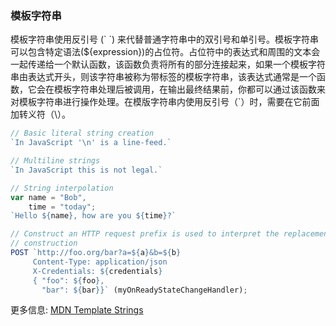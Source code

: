 ### 模板字符串

模板字符串使用反引号 (\` \`) 来代替普通字符串中的双引号和单引号。模板字符串可以包含特定语法(${expression})的占位符。占位符中的表达式和周围的文本会一起传递给一个默认函数，该函数负责将所有的部分连接起来，如果一个模板字符串由表达式开头，则该字符串被称为带标签的模板字符串，该表达式通常是一个函数，它会在模板字符串处理后被调用，在输出最终结果前，你都可以通过该函数来对模板字符串进行操作处理。在模版字符串内使用反引号（`）时，需要在它前面加转义符（\）。

```JavaScript
// Basic literal string creation
`In JavaScript '\n' is a line-feed.`

// Multiline strings
`In JavaScript this is not legal.`

// String interpolation
var name = "Bob",
    time = "today";
`Hello ${name}, how are you ${time}?`

// Construct an HTTP request prefix is used to interpret the replacements and
// construction
POST `http://foo.org/bar?a=${a}&b=${b}
     Content-Type: application/json
     X-Credentials: ${credentials}
     { "foo": ${foo},
       "bar": ${bar}}` (myOnReadyStateChangeHandler);
```

更多信息: [MDN Template Strings](https://developer.mozilla.org/en-US/docs/Web/JavaScript/Reference/template_strings)

